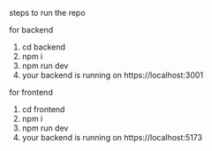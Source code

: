 steps to run the repo

for backend 
1. cd backend
2. npm i
3. npm run dev
4. your backend is running on https://localhost:3001

for frontend 
1. cd frontend
1. npm i
1. npm run dev
1. your backend is running on https://localhost:5173